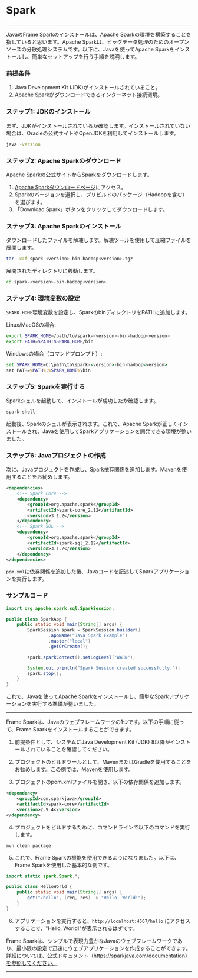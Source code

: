 ###
# Spark
###

---

JavaのFrame Sparkのインストールは、Apache Sparkの環境を構築することを指していると思います。Apache Sparkは、ビッグデータ処理のためのオープンソースの分散処理システムです。以下に、Javaを使ってApache Sparkをインストールし、簡単なセットアップを行う手順を説明します。

### 前提条件
1. Java Development Kit (JDK)がインストールされていること。
2. Apache Sparkがダウンロードできるインターネット接続環境。

### ステップ1: JDKのインストール
まず、JDKがインストールされているか確認します。インストールされていない場合は、Oracleの公式サイトやOpenJDKを利用してインストールします。

```sh
java -version
```

### ステップ2: Apache Sparkのダウンロード
Apache Sparkの公式サイトからSparkをダウンロードします。

1. [Apache Sparkダウンロードページ](https://spark.apache.org/downloads.html)にアクセス。
2. Sparkのバージョンを選択し、プリビルドのパッケージ（Hadoopを含む）を選びます。
3. 「Download Spark」ボタンをクリックしてダウンロードします。

### ステップ3: Apache Sparkのインストール
ダウンロードしたファイルを解凍します。解凍ツールを使用して圧縮ファイルを展開します。

```sh
tar -xzf spark-<version>-bin-hadoop<version>.tgz
```

展開されたディレクトリに移動します。

```sh
cd spark-<version>-bin-hadoop<version>
```

### ステップ4: 環境変数の設定
`SPARK_HOME`環境変数を設定し、SparkのbinディレクトリをPATHに追加します。

Linux/MacOSの場合:

```sh
export SPARK_HOME=/path/to/spark-<version>-bin-hadoop<version>
export PATH=$PATH:$SPARK_HOME/bin
```

Windowsの場合（コマンドプロンプト）:

```cmd
set SPARK_HOME=C:\path\to\spark-<version>-bin-hadoop<version>
set PATH=%PATH%;%SPARK_HOME%\bin
```

### ステップ5: Sparkを実行する
Sparkシェルを起動して、インストールが成功したか確認します。

```sh
spark-shell
```

起動後、Sparkのシェルが表示されます。これで、Apache Sparkが正しくインストールされ、Javaを使用してSparkアプリケーションを開発できる環境が整いました。

### ステップ6: Javaプロジェクトの作成
次に、Javaプロジェクトを作成し、Spark依存関係を追加します。Mavenを使用することをお勧めします。

```xml
<dependencies>
    <!-- Spark Core -->
    <dependency>
        <groupId>org.apache.spark</groupId>
        <artifactId>spark-core_2.12</artifactId>
        <version>3.1.2</version>
    </dependency>
    <!-- Spark SQL -->
    <dependency>
        <groupId>org.apache.spark</groupId>
        <artifactId>spark-sql_2.12</artifactId>
        <version>3.1.2</version>
    </dependency>
</dependencies>
```

`pom.xml`に依存関係を追加した後、Javaコードを記述してSparkアプリケーションを実行します。

### サンプルコード

```java
import org.apache.spark.sql.SparkSession;

public class SparkApp {
    public static void main(String[] args) {
        SparkSession spark = SparkSession.builder()
                .appName("Java Spark Example")
                .master("local")
                .getOrCreate();

        spark.sparkContext().setLogLevel("WARN");

        System.out.println("Spark Session created successfully.");
        spark.stop();
    }
}
```

これで、Javaを使ってApache Sparkをインストールし、簡単なSparkアプリケーションを実行する準備が整いました。

---

Frame Sparkは、Javaのウェブフレームワークの1つです。以下の手順に従って、Frame Sparkをインストールすることができます。

1. 前提条件として、システムにJava Development Kit (JDK) 8以降がインストールされていることを確認してください。

2. プロジェクトのビルドツールとして、MavenまたはGradleを使用することをお勧めします。この例では、Mavenを使用します。

3. プロジェクトのpom.xmlファイルを開き、以下の依存関係を追加します。

```xml
<dependency>
    <groupId>com.sparkjava</groupId>
    <artifactId>spark-core</artifactId>
    <version>2.9.4</version>
</dependency>
```

4. プロジェクトをビルドするために、コマンドラインで以下のコマンドを実行します。

```
mvn clean package
```

5. これで、Frame Sparkの機能を使用できるようになりました。以下は、Frame Sparkを使用した基本的な例です。

```java
import static spark.Spark.*;

public class HelloWorld {
    public static void main(String[] args) {
        get("/hello", (req, res) -> "Hello, World!");
    }
}
```

6. アプリケーションを実行すると、`http://localhost:4567/hello` にアクセスすることで、"Hello, World!"が表示されるはずです。

Frame Sparkは、シンプルで表現力豊かなJavaのウェブフレームワークであり、最小限の設定で迅速にウェブアプリケーションを作成することができます。詳細については、公式ドキュメント（https://sparkjava.com/documentation）を参照してください。

---
